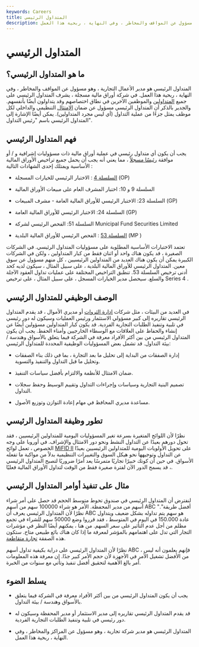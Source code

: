 ```yaml
---
keywords: Careers
title: المتداول الرئيسي
description: المتداول الرئيسي هو مدير الأعمال التجارية ، وهو مسؤول عن المواقف والمخاطر ، وفي النهاية ، ربحية هذا العمل.
---
```


# المتداول الرئيسي
## ما هو المتداول الرئيسي؟

المتداول الرئيسي هو مدير الأعمال التجارية ، وهو مسؤول عن المواقف والمخاطر ، وفي النهاية ، ربحية هذا العمل. في شركة أوراق مالية مسجلة ، يشرف المتداول الرئيسي على جميع [المتداولين](/trader) والموظفين الآخرين في نطاق اختصاصهم وقد يتداولون أيضًا بأنفسهم. والجدير بالذكر أن المتداول الرئيسي مسؤول عن ضمان [الامتثال](/compliancedepartment) التنظيمي والداخلي لكل موظف يمثل جزءًا من عملية التداول (أي ليس مجرد المتداولين). يمكن أيضًا الإشارة إلى المتداول الرئيسي باسم "رئيس التداول".

## فهم المتداول الرئيسي

يجب أن يكون أي متداول رئيسي في عملية أوراق مالية ذات مسؤوليات إشرافية و / أو موافقة [رئيسًا مسجلاً](/registered-principal) ، مما يعني أنه يجب أن يحمل جميع تراخيص الأوراق المالية الأساسية ويمتلك إحدى الشهادات التالية :

- [السلسلة 4](/series4) : الاختبار الرئيسي للخيارات المسجلة (OP)

- السلسلة 9 و 10: اختبار المشرف العام على مبيعات الأوراق المالية

- السلسلة 23: الاختبار الرئيسي للأوراق المالية العامة - مشرف المبيعات (GP)

- السلسلة 24: الاختبار الرئيسي للأوراق المالية العامة (GP)

- السلسلة 51: الفحص الرئيسي لشركة Municipal Fund Securities Limited

- [السلسلة 53](/series-53) : الفحص الرئيسي للأوراق المالية البلدية (MP )

تعتمد الاختبارات الأساسية المطلوبة على مسؤوليات المتداول الرئيسي. في الشركات الصغيرة ، قد يكون هناك واحد أو اثنان فقط من كبار المتداولين ، ولكن في الشركات الكبيرة يمكن أن يكون هناك العديد من المتداولين الرئيسيين ، كل منهم مسؤول عن سوق معين. المتداول الرئيسي للأوراق المالية البلدية ، على سبيل المثال ، سيكون لديه كحد أدنى ترخيص السلسلة 53. تنطبق التراخيص المختلفة على عمليات تداول العقود الآجلة والسلع. سيحصل مدير الخيارات المسجل ، على سبيل المثال ، على ترخيص Series 4 .

## الوصف الوظيفي للمتداول الرئيسي

في العديد من البيئات ، مثل شركات [إدارة الثروات](/wealthmanagement) أو مديري الأموال ، قد يقدم المتداول الرئيسي تقاريره إلى كبير مسؤولي الاستثمار ورئيس العمليات وسيكون له دور رئيسي في تلبية وتنفيذ الطلبات التجارية الفردية. قد يكون كبار المتداولين مسؤولين أيضًا عن إنشاء والحفاظ على العلاقات مع الوسطاء الخارجيين وأمناء الحفظ. يجب أن يكون المتداول الرئيسي من بين أكثر الأفراد معرفة في الشركة فيما يتعلق بالأسواق وهندسة / بيئة التداول. قد تشمل بعض المسؤوليات الوظيفية المحددة للمتداول الرئيسي:

- إدارة الصفقات من البداية إلى تحليل ما بعد التجارة ، بما في ذلك بناء الصفقات وتحليل ما قبل التداول والتنفيذ والتسوية.

- ضمان الامتثال للأنظمة والالتزام بأفضل سياسات التنفيذ.

- تصميم البنية التجارية وسياسات وإجراءات التداول وتقييم الوسيط وحفظ سجلات التداول.

- مساعدة مديري المحافظ في مهام إعادة التوازن وتوزيع الأصول.

## تطور وظيفة المتداول الرئيسي

نظرًا لأن اللوائح المتغيرة بسرعة تغير المسؤوليات اليومية للمتداولين الرئيسيين ، فقد تحول دورهم بعيدًا عن التداول النشط ونحو دور الامتثال والإشراف. في أوروبا على وجه الخصوص ، تعمل لوائح [MiFID II](/mifid-ii) على تحويل الأولويات اليومية للمتداولين الرئيسيين بعيدًا عن التداول وتوجيهها نحو هيكل السوق والتغييرات التنظيمية بدلاً من مواكبة ما تفعله الأسواق. في حين أن كونك خبيرًا تجاريًا متمرسًا يعد أمرًا ضروريًا لتصبح المتداول الرئيسي ، قد يسمح الدور الآن لفترة صغيرة فقط من الوقت لتداول الأوراق المالية فعليًا.

## مثال على تنفيذ أوامر المتداول الرئيسي

لنفترض أن المتداول الرئيسي في صندوق تحوط متوسط الحجم قد حصل على أمر شراء أسهم من مدير المحفظة. الأمر هو شراء 100000 سهم من أسهم ABC "أفضل طريقة". نظرًا لأن المتداول الرئيسي يعرف أن ABC هو سهم يتم تداوله بشكل ضعيف ويتداول عادة 150.000 في اليوم في المتوسط ، فقد قرروا وضع 50000 سهم للشراء في تجمع مظلم من أجل عدم التأثير على سعر السهم. من هنا ، يمكنهم أيضًا النظر في مؤشرات التجار التي تدل على اهتمامهم بالمؤشر لمعرفة ما إذا كان هناك بائع طبيعي متاح. ستكون هذه الصفقة [تجارة متقاطعة](/crosstrade).

نظرًا لأن المتداول الرئيسي على دراية بكيفية تداول أسهم ABC ، فإنهم يعلمون أنه ليس من الأفضل تشغيل الأمر في الأجهزة لأن حجم الأمر كبير جدًا. إن معرفة هذه المعلومات أمر بالغ الأهمية لتحقيق أفضل تنفيذ وتأتي مع سنوات من الخبرة.

## يسلط الضوء

- يجب أن يكون المتداول الرئيسي من بين أكثر الأفراد معرفة في الشركة فيما يتعلق بالأسواق وهندسة / بيئة التداول.

- قد يقدم المتداول الرئيسي تقاريره إلى مدير الاستثمار أو مدير المحفظة وسيكون له دور رئيسي في تلبية وتنفيذ الطلبات التجارية الفردية.

- المتداول الرئيسي هو مدير شركة تجارية ، وهو مسؤول عن المراكز والمخاطر ، وفي النهاية ، ربحية هذا العمل.

